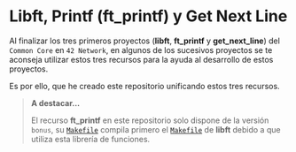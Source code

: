 # Libft, Printf (ft_printf) y Get Next Line

Al finalizar los tres primeros proyectos (**libft**, **ft_printf** y
**get_next_line**) del `Common Core` en `42 Network`, en algunos de los
sucesivos proyectos se te aconseja utilizar estos tres recursos para la ayuda al
desarrollo de estos proyectos.

Es por ello, que he creado este repositorio unificando estos tres recursos.

> **A destacar...**
>
> El recurso **ft_printf** en este repositorio solo dispone de la versión
> `bonus`, su [`Makefile`](./libftprintf/Makefile) compila primero el
> [`Makefile`](./libftprintf/libft/Makefile) de **libft** debido a que utiliza
> esta librería de funciones.

